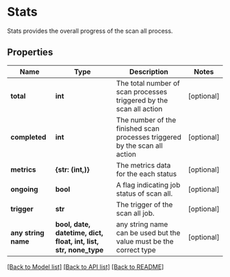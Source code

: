 # Stats

Stats provides the overall progress of the scan all process.

## Properties
Name | Type | Description | Notes
------------ | ------------- | ------------- | -------------
**total** | **int** | The total number of scan processes triggered by the scan all action | [optional] 
**completed** | **int** | The number of the finished scan processes triggered by the scan all action | [optional] 
**metrics** | **{str: (int,)}** | The metrics data for the each status | [optional] 
**ongoing** | **bool** | A flag indicating job status of scan all. | [optional] 
**trigger** | **str** | The trigger of the scan all job. | [optional] 
**any string name** | **bool, date, datetime, dict, float, int, list, str, none_type** | any string name can be used but the value must be the correct type | [optional]

[[Back to Model list]](../README.md#documentation-for-models) [[Back to API list]](../README.md#documentation-for-api-endpoints) [[Back to README]](../README.md)


